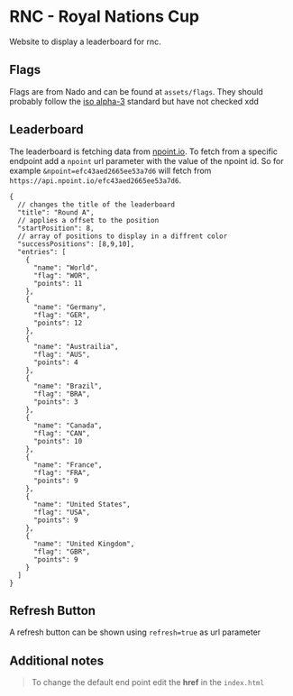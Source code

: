 # RNC - Royal Nations Cup

Website to display a leaderboard for rnc.

## Flags

Flags are from Nado and can be found at `assets/flags`. They should probably follow the [iso alpha-3](https://en.wikipedia.org/wiki/ISO_3166-1_alpha-3) standard but have not checked xdd

## Leaderboard
The leaderboard is fetching data from [npoint.io](https://www.npoint.io). To fetch from a specific endpoint add a `npoint` url parameter with the value of the npoint id. So for example `&npoint=efc43aed2665ee53a7d6` will fetch from `https://api.npoint.io/efc43aed2665ee53a7d6`.

```
{
  // changes the title of the leaderboard
  "title": "Round A",
  // applies a offset to the position
  "startPosition": 8,
  // array of positions to display in a diffrent color
  "successPositions": [8,9,10],
  "entries": [
    {
      "name": "World",
      "flag": "WOR",
      "points": 11
    },
    {
      "name": "Germany",
      "flag": "GER",
      "points": 12
    },
    {
      "name": "Austrailia",
      "flag": "AUS",
      "points": 4
    },
    {
      "name": "Brazil",
      "flag": "BRA",
      "points": 3
    },
    {
      "name": "Canada",
      "flag": "CAN",
      "points": 10
    },
    {
      "name": "France",
      "flag": "FRA",
      "points": 9
    },
    {
      "name": "United States",
      "flag": "USA",
      "points": 9
    },
    {
      "name": "United Kingdom",
      "flag": "GBR",
      "points": 9
    }
  ]
}
```

## Refresh Button

A refresh button can be shown using `refresh=true` as url parameter

## Additional notes

> To change the default end point edit the **href** in the `index.html` 
